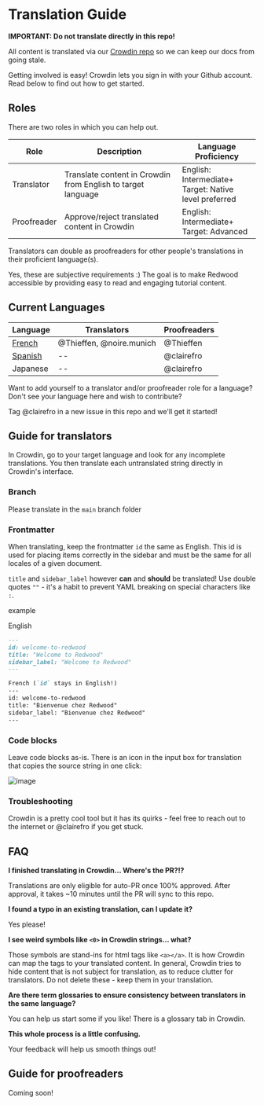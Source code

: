 # Translation Guide

**IMPORTANT: Do not translate directly in this repo!**

All content is translated via our [Crowdin repo](https://crowdin.com/project/learn-redwoodjs/) so we can keep our docs from going stale.

Getting involved is easy! Crowdin lets you sign in with your Github account. Read below to find out how to get started.

## Roles

There are two roles in which you can help out.

| Role        | Description                                                  | Language Proficiency                                        |
| ----------- | ------------------------------------------------------------ | ----------------------------------------------------------- |
| Translator  | Translate content in Crowdin from English to target language | English: Intermediate+ <br />Target: Native level preferred |
| Proofreader | Approve/reject translated content in Crowdin                 | English: Intermediate+ <br />Target: Advanced               |

Translators can double as proofreaders for other people's translations in their proficient language(s).

Yes, these are subjective requirements :) The goal is to make Redwood accessible by providing easy to read and engaging tutorial content.

## Current Languages

| Language | Translators | Proofreaders |
| -------- | ----------- | ------------ |
| [French](https://crowdin.com/project/learn-redwoodjs/fr#)   | @Thieffen, @noire.munich  | @Thieffen    |
| [Spanish](https://crowdin.com/project/learn-redwoodjs/es-ES#)   | --  | @clairefro    |
| Japanese | --          | @clairefro   |

Want to add yourself to a translator and/or proofreader role for a language? Don't see your language here and wish to contribute?

Tag @clairefro in a new issue in this repo and we'll get it started!

## Guide for translators

In Crowdin, go to your target language and look for any incomplete translations. You then translate each untranslated string directly in Crowdin's interface.

### Branch

Please translate in the `main` branch folder

### Frontmatter

When translating, keep the frontmatter `id` the same as English. This id is used for placing items correctly in the sidebar and must be the same for all locales of a given document.

`title` and `sidebar_label` however **can** and **should** be translated! Use double quotes `""` - it's a habit to prevent YAML breaking on special characters like `:`.

example

English
```md
---
id: welcome-to-redwood
title: "Welcome to Redwood"
sidebar_label: "Welcome to Redwood"
---

French (`id` stays in English!)
---
id: welcome-to-redwood
title: "Bienvenue chez Redwood"
sidebar_label: "Bienvenue chez Redwood"
---
```

### Code blocks
Leave code blocks as-is. There is an icon in the input box for translation that copies the source string in one click: 

![image](https://user-images.githubusercontent.com/9841162/109427680-5c9a1300-79a8-11eb-9a0c-c28cfa781db5.png)

### Troubleshooting

Crowdin is a pretty cool tool but it has its quirks - feel free to reach out to the internet or @clairefro if you get stuck.

## FAQ

**I finished translating in Crowdin... Where's the PR?!?**

Translations are only eligible for auto-PR once 100% approved. After approval, it takes ~10 minutes until the PR will sync to this repo.

**I found a typo in an existing translation, can I update it?**

Yes please!

**I see weird symbols like `<0>` in Crowdin strings... what?**

Those symbols are stand-ins for html tags like `<a></a>`. It is how Crowdin can map the tags to your translated content. In general, Crowdin tries to hide content that is not subject for translation, as to reduce clutter for translators. Do not delete these - keep them in your translation.

**Are there term glossaries to ensure consistency between translators in the same language?**

You can help us start some if you like! There is a glossary tab in Crowdin.

**This whole process is a little confusing.**

Your feedback will help us smooth things out!

## Guide for proofreaders

Coming soon!
